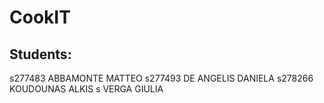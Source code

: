 # CookIT 

## Students:
s277483 ABBAMONTE MATTEO
s277493 DE ANGELIS DANIELA
s278266 KOUDOUNAS ALKIS 
s       VERGA GIULIA


